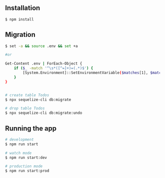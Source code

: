 ## Installation

```bash
$ npm install
```

## Migration
```bash
$ set -a && source .env && set +a

#or

Get-Content .env | ForEach-Object {
    if ($_ -match '^\s*([^=]+)=(.*)$') {
        [System.Environment]::SetEnvironmentVariable($matches[1], $matches[2], [System.EnvironmentVariableTarget]::Process)
    }
}


# create table Todos
$ npx sequelize-cli db:migrate

# drop table Todos
$ npx sequelize-cli db:migrate:undo
```

## Running the app

```bash
# development
$ npm run start

# watch mode
$ npm run start:dev

# production mode
$ npm run start:prod
```